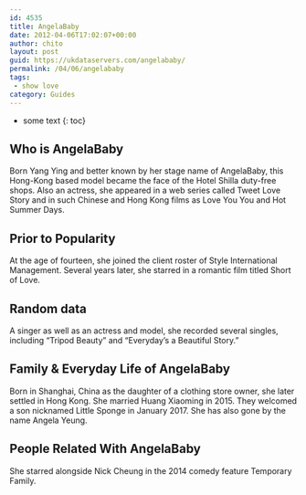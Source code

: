 ```yaml
---
id: 4535
title: AngelaBaby
date: 2012-04-06T17:02:07+00:00
author: chito
layout: post
guid: https://ukdataservers.com/angelababy/
permalink: /04/06/angelababy
tags:
 - show love
category: Guides
---
```


* some text
{: toc}
          
          
## Who is  AngelaBaby
                  
                  
                  
Born Yang Ying and better known by her stage name of AngelaBaby, this Hong-Kong based model became the face of the Hotel Shilla duty-free shops. Also an actress, she appeared in a web series called Tweet Love Story and in such Chinese and Hong Kong films as Love You You and Hot Summer Days.
                  
                
                
                
## Prior to Popularity 
                  
                  
                  
At the age of fourteen, she joined the client roster of Style International Management. Several years later, she starred in a romantic film titled Short of Love.
                  
                
                
                
## Random data 
                  
                  
                  
A singer as well as an actress and model, she recorded several singles, including &#8220;Tripod Beauty&#8221; and &#8220;Everyday&#8217;s a Beautiful Story.&#8221;
                  
                
                
                
## Family & Everyday Life of AngelaBaby
                  
                  
                  
Born in Shanghai, China as the daughter of a clothing store owner, she later settled in Hong Kong. She married Huang Xiaoming in 2015. They welcomed a son nicknamed Little Sponge in January 2017. She has also gone by the name Angela Yeung.
                  
                
                
                
## People Related With  AngelaBaby
                  
                  
                  
She starred alongside Nick Cheung in the 2014 comedy feature Temporary Family.
                  
                
              
            
          
          
          
    
    
  
